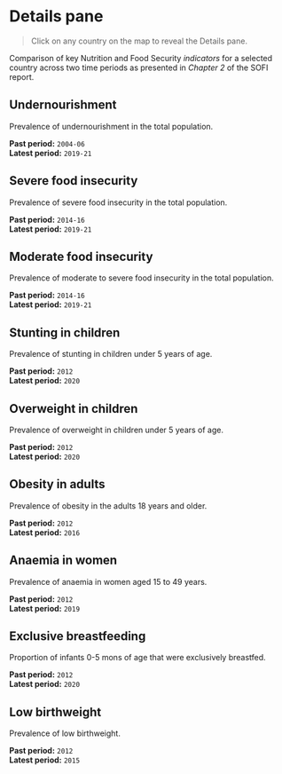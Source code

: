 # Details pane

> Click on any country on the map to reveal the Details pane.

Comparison of key Nutrition and Food Security *indicators* for a 
selected country across two time periods as presented in *Chapter 2* of 
the SOFI report.  

## Undernourishment

Prevalence of undernourishment in the total population.  

**Past period:** `2004-06`  
**Latest period:** `2019-21`  

## Severe food insecurity

Prevalence of severe food insecurity in the total population.  

**Past period:** `2014-16`  
**Latest period:** `2019-21`  

## Moderate food insecurity

Prevalence of moderate to severe food insecurity in the total population.  

**Past period:** `2014-16`  
**Latest period:** `2019-21`  

## Stunting in children

Prevalence of stunting in children under 5 years of age.  

**Past period:** `2012`  
**Latest period:** `2020`  

## Overweight in children

Prevalence of overweight in children under 5 years of age.  

**Past period:** `2012`  
**Latest period:** `2020`  

## Obesity in adults

Prevalence of obesity in the adults 18 years and older.  

**Past period:** `2012`  
**Latest period:** `2016`  

## Anaemia in women

Prevalence of anaemia in women aged 15 to 49 years.  

**Past period:** `2012`  
**Latest period:** `2019`  

## Exclusive breastfeeding

Proportion of infants 0-5 mons of age that were exclusively breastfed.  

**Past period:** `2012`  
**Latest period:** `2020`  

## Low birthweight

Prevalence of low birthweight.  

**Past period:** `2012`  
**Latest period:** `2015`  